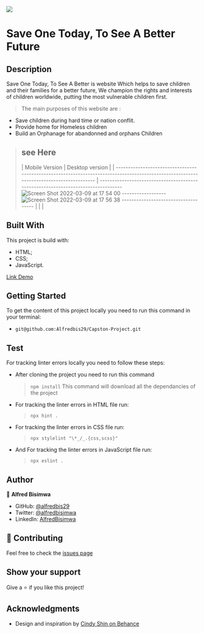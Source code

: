![](https://img.shields.io/badge/Microverse-blueviolet)


# Save One Today, To See A Better Future

## Description

Save One Today, To See A Better is website Which helps to save children and their families for a better future, We champion the rights and interests of children worldwide, putting the most vulnerable children first.
> The main purposes of this website are :

- Save children during hard time or nation conflit.
- Provide home for Homeless children
- Build an Orphanage for abandonned and orphans Children

> ## see Here
>
> | Mobile Version                                                                                                                          | Desktop version                                                                                                                         |
> | --------------------------------------------------------------------------------------------------------------------------------------- | ---------------------------------------------------------------------------------![Screen Shot 2022-03-09 at 17 54 00](https://user-images.githubusercontent.com/88894525/157478652-d8234cc7-7801-464e-b8f1-1f8837c4a48e.png)
------------------![Screen Shot 2022-03-09 at 17 56 38](https://user-images.githubusercontent.com/88894525/157478839-d3b3f802-bfd1-4fb5-88ae-696f7cf2b102.png)
------------------------------------ |
> |        | 

## Built With

This project is build with:

- HTML;
- CSS;
- JavaScript.

[Link Demo](https://alfredbis29.github.io/Capston-Project/)


## Getting Started

To get the content of this project locally you need to run this command in your terminal:

- `git@github.com:Alfredbis29/Capston-Project.git`

## Test

For tracking linter errors locally you need to follow these steps:

- After cloning the project you need to run this command

  > `npm install`
  > This command will download all the dependancies of the project

- For tracking the linter errors in HTML file run:

  > `npx hint .`

- For tracking the linter errors in CSS file run:
  > `npx stylelint "\*_/_.{css,scss}"`

- And For tracking the linter errors in JavaScript file run:

  > `npx eslint .`
## Author

👤 **Alfred Bisimwa**

- GitHub: [@alfredbis29](https://github.com/Alfredbis29)
- Twitter: [@alfredbisimwa](https://twitter.com/AlfredBisimwa1)
- LinkedIn: [AlfredBisimwa](https://www.linkedin.com/in/kalumuna-bisimwa-0501a81a8/)

## :handshake: Contributing

Feel free to check the [issues page](git@github.com:Alfredbis29/Capston-Project.git/issue)

## Show your support

Give a :star: if you like this project!

## Acknowledgments
- Design and inspiration by [Cindy Shin on Behance](https://www.behance.net/gallery/29845175/CC-Global-Summit-2015)
